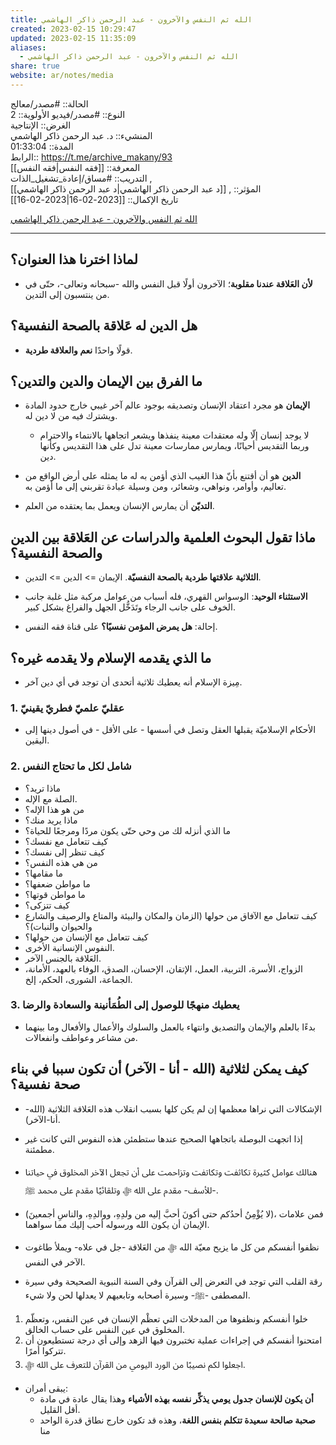```yaml
---
title: الله ثم النفس والآخرون - عبد الرحمن ذاكر الهاشمي
created: 2023-02-15 10:29:47
updated: 2023-02-15 11:35:09
aliases:
  - الله ثم النفس والآخرون - عبد الرحمن ذاكر الهاشمي
share: true
website: ar/notes/media
---
```


الحالة:: #مصدر/معالج  
النوع:: #مصدر/فيديو
اﻷولوية:: 2  
الغرض:: الإنتاجية  
المنشيء:: د. عبد الرحمن ذاكر الهاشمي  
المدة:: 01:33:04  
الرابط:: <https://t.me/archive_makany/93>  
المعرفة:: [[فقه النفس|فقه النفس]]  
التدريب:: #مساق/إعادة_تشغيل_الذات ,  
المؤثر:: , [[د عبد الرحمن ذاكر الهاشمي|د عبد الرحمن ذاكر الهاشمي]]  
تاريخ اﻹكمال:: [[2023-02-16|2023-02-16]]

[الله ثم النفس والآخرون - عبد الرحمن ذاكر الهاشمي](https://t.me/archive_makany/93)

---

## لماذا اخترنا هذا العنوان؟

- **ﻷن العَلاقة عندنا مقلوبة**؛ الآخرون أولًا قبل النفس والله -سبحانه وتعالى-، حتّى في من ينتسبون إلى التدين.

## هل الدين له عَلاقة بالصحة النفسية؟

- قولًا واحدًا **نعم والعلاقة طردية**.

## ما الفرق بين الإيمان والدين والتدين؟

- **الإيمان** هو مجرد اعتقاد الإنسان وتصديقه بوجود عالم آخر غيبي خارج حدود المادة ويشترك فيه من لا دين له.
  - لا يوجد إنسان إلّا وله معتقدات معينة ينفذها ويشعر اتجاهها بالانتماء والاحترام وربما التقديس أحيانًا، ويمارس ممارسات معينة تدل على هذا التقديس وكأنها دين.
- **الدين** هو أن أقتنع بأنّ هذا الغيب الذي أؤمن به له ما يمثله على أرض الواقع من تعاليم، وأوامر، ونواهي، وشعائر، ومن وسيلة عبادة تقربني إلى ما أؤمن به.

- **التديّن** أن يمارس الإنسان ويعمل بما يعتقده من العلم.

## ماذا تقول البحوث العلمية والدراسات عن العَلاقة بين الدين والصحة النفسية؟

- **الثلاثية علاقتها طردية بالصحة النفسيّة**. اﻹيمان => الدين => التدين.

- **الاستثناء الوحيد**: الوسواس القهري، فله أسباب من عوامل مركبة مثل غلبة جانب الخوف على جانب الرجاء وتَدَخُّل الجهل والفراغ بشكل كبير.

- إحالة: **هل يمرض المؤمن نفسيًا؟** على قناة فقه النفس.

## ما الذي يقدمه الإسلام ولا يقدمه غيره؟

- مِيزة الإسلام أنه يعطيك ثلاثية أتحدى أن توجد في أي دين آخر.

### 1. عقليّ علميّ فطريّ يقينيّ

- الأحكام الإسلاميّة يقبلها العقل وتصل في أسسها - على الأقل - في أصول دينها إلى اليقين.

### 2. شامل لكل ما تحتاج النفس

- ماذا تريد؟
- الصلة مع الإله.
- من هو هذا الإله؟
- ماذا يريد منك؟
- ما الذي أنزله لك من وحي حتّى يكون مردًا ومرجعًا للحياة؟
- كيف تتعامل مع نفسك؟
- كيف تنظر إلى نفسك؟
- من هي هذه النفس؟
- ما مقامها؟
- ما مواطن ضعفها؟
- ما مواطن قوتها؟
- كيف تتزكى؟
- كيف تتعامل مع الآفاق من حولها (الزمان والمكان والبيئة والمتاع والرصيف والشارع والحيوان والنبات)؟
- كيف تتعامل مع الإنسان من حولها؟
- النفوس الإنسانية الأخرى.
- العَلاقة بالجنس الآخر.
- الزواج، الأسرة، التربية، العمل، الإتقان، الإحسان، الصدق، الوفاء بالعهد، الأمانة، الجماعة، الشورى، الحكم، إلخ.

### 3. يعطيك منهجًا للوصول إلى الطُمَأنينة والسعادة والرضا

- بدءًا بالعلم والإيمان والتصديق وانتهاء بالعمل والسلوك والأعمال والأفعال وما بينهما من مشاعر وعواطف وانفعالات.

## كيف يمكن لثلاثية (الله - أنا - الآخر) أن تكون سببا في بناء صحة نفسية؟

- الإشكالات التي نراها معظمها إن لم يكن كلها بسبب انقلاب هذه العَلاقة الثلاثية (الله-أنا-الآخر).

- إذا اتجهت البوصلة باتجاهها الصحيح عندها ستطمئن هذه النفوس التي كانت غير مطمئنة.

- هنالك عوامل كثيرة تكاثفت وتكاتفت وتزاحمت على أن تجعل الآخر المخلوق في حياتنا -للأسف- مقدم على الله ﷻ وتلقائيًا مقدم على محمد ﷺ.

- (لا يُؤْمِنُ أحدُكم حتى أكونَ أحبَّ إليه من ولدِهِ، ووالدِهِ، والناسِ أجمعينَ)، فمن علامات الإيمان أن يكون الله ورسوله أحب إليك مما سواهما.

- نظفوا أنفسكم من كل ما يزيح معيّة الله ﷻ من العَلاقة -جل في علاه- ويملأ طاغوت الآخر في النفس.

- رقة القلب التي توجد في التعرض إلى القرآن وفي السنة النبوية الصحيحة وفي سيرة المصطفى -ﷺ- وسيرة أصحابه وتابعيهم لا يعدلها لحن ولا شيء.

1. خلوا أنفسكم ونظفوها من المدخلات التي تعظْم الإنسان في عين النفس، وتعظّم المخلوق في عين النفس على حساب الخالق.
2. امتحنوا أنفسكم في إجراءات عملية تختبرون فيها الزهد وإلى أي درجة تستطيعون أن تتركوا أمرًا.
3. اجعلوا لكم نصيبًا من الورد اليومي من القرآن للتعرف على الله ﷻ.

- يبقى أمران:
  - **أن يكون للإنسان جدول يومي يذكِّر نفسه بهذه الأشياء** وهذا يقال عادة في مادة أقل القليل.
  - **صحبة صالحة سعيدة تتكلم بنفس اللغة**، وهذه قد تكون خارج نطاق قدرة الواحد منا
